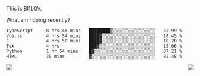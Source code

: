 This is BI1LQV.

What am I doing recently?

<!--START_SECTION:waka-->

```text
TypeScript     8 hrs 45 mins   ████████▒░░░░░░░░░░░░░░░░   32.99 %
Vue.js         4 hrs 54 mins   ████▓░░░░░░░░░░░░░░░░░░░░   18.45 %
C              4 hrs 50 mins   ████▓░░░░░░░░░░░░░░░░░░░░   18.20 %
TeX            4 hrs           ███▓░░░░░░░░░░░░░░░░░░░░░   15.06 %
Python         1 hr 54 mins    █▓░░░░░░░░░░░░░░░░░░░░░░░   07.21 %
HTML           39 mins         ▓░░░░░░░░░░░░░░░░░░░░░░░░   02.48 %
```

<!--END_SECTION:waka-->
<img align="right" src="https://github-readme-stats.vercel.app/api?username=bi1lqv&show_icons=true&count_private=true">

<img src="https://metrics.lecoq.io/bi1lqv?template=classic&base.activity=0&base.community=0&base.repositories=0&base.metadata=0&isocalendar=1&base=header%2C%20activity%2C%20community%2C%20repositories%2C%20metadata&base.indepth=false&base.hireable=false&isocalendar=false&isocalendar.duration=full-year&config.timezone=Asia%2FShanghai">
